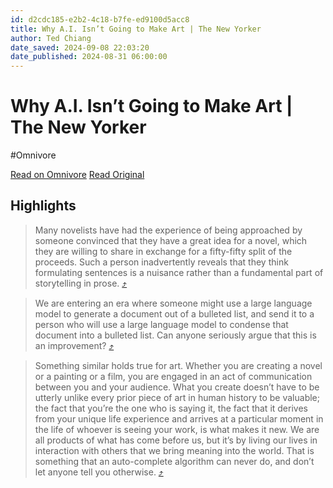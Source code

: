 ```yaml
---
id: d2cdc185-e2b2-4c18-b7fe-ed9100d5acc8
title: Why A.I. Isn’t Going to Make Art | The New Yorker
author: Ted Chiang
date_saved: 2024-09-08 22:03:20
date_published: 2024-08-31 06:00:00
---
```


# Why A.I. Isn’t Going to Make Art | The New Yorker
#Omnivore

[Read on Omnivore](https://omnivore.app/me/why-a-i-isn-t-going-to-make-art-the-new-yorker-191d485712e)
[Read Original](https://www.newyorker.com/culture/the-weekend-essay/why-ai-isnt-going-to-make-art)

## Highlights

> Many novelists have had the experience of being approached by someone convinced that they have a great idea for a novel, which they are willing to share in exchange for a fifty-fifty split of the proceeds. Such a person inadvertently reveals that they think formulating sentences is a nuisance rather than a fundamental part of storytelling in prose. [⤴️](https://omnivore.app/me/why-a-i-isn-t-going-to-make-art-the-new-yorker-191d485712e#f6faed7b-f135-483a-b775-e31c5a685880) 

> We are entering an era where someone might use a large language model to generate a document out of a bulleted list, and send it to a person who will use a large language model to condense that document into a bulleted list. Can anyone seriously argue that this is an improvement? [⤴️](https://omnivore.app/me/why-a-i-isn-t-going-to-make-art-the-new-yorker-191d485712e#cacc38ae-7477-41b0-b14e-0cf4495fd686) 

> Something similar holds true for art. Whether you are creating a novel or a painting or a film, you are engaged in an act of communication between you and your audience. What you create doesn’t have to be utterly unlike every prior piece of art in human history to be valuable; the fact that you’re the one who is saying it, the fact that it derives from your unique life experience and arrives at a particular moment in the life of whoever is seeing your work, is what makes it new. We are all products of what has come before us, but it’s by living our lives in interaction with others that we bring meaning into the world. That is something that an auto-complete algorithm can never do, and don’t let anyone tell you otherwise. [⤴️](https://omnivore.app/me/why-a-i-isn-t-going-to-make-art-the-new-yorker-191d485712e#719c44ce-de0b-4033-88d1-1f5744246e13) 

